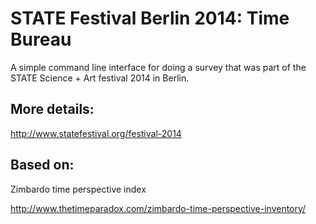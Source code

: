 # STATE Festival Berlin 2014: Time Bureau

A simple command line interface for doing a survey that was part of the STATE Science + Art festival 2014 in Berlin.

## More details:

http://www.statefestival.org/festival-2014

## Based on:

Zimbardo time perspective index

http://www.thetimeparadox.com/zimbardo-time-perspective-inventory/
